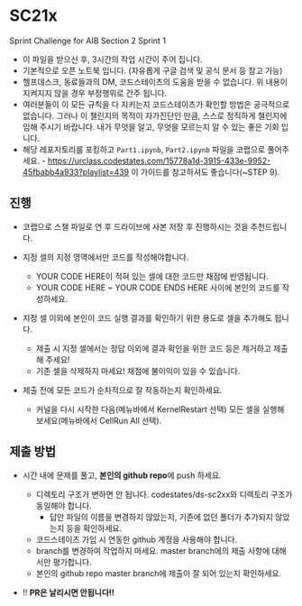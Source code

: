 # SC21x
Sprint Challenge for AIB Section 2 Sprint 1

- 이 파일을 받으신 후, 3시간의 작업 시간이 주어 집니다.
- 기본적으로 오픈 노트북 입니다. (자유롭게 구글 검색 및 공식 문서 등 참고 가능)
- 헬프데스크, 동료들과의 DM, 코드스테이츠의 도움을 받을 수 없습니다. 위 내용이 지켜지지 않을 경우 부정행위로 간주 됩니다.
- 여러분들이 이 모든 규칙을 다 지키는지 코드스테이츠가 확인할 방법은 궁극적으로 없습니다. 그러나 이 챌린지의 목적이 자가진단인 만큼, 스스로 정직하게 챌린지에 임해 주시기 바랍니다. 내가 무엇을 알고, 무엇을 모르는지 알 수 있는 좋은 기회 입니다.
- 해당 레포지토리를 포킹하고 `Part1.ipynb`, `Part2.ipynb` 파일을 코랩으로 풀어주세요.
  - https://urclass.codestates.com/15778a1d-3915-433e-9952-45fbabb4a933?playlist=439 이 가이드를 참고하셔도 좋습니다(~STEP 9).


## 진행
- 코랩으로 스챌 파일로 연 후 드라이브에 사본 저장 후 진행하시는 것을 추천드립니다.

- 지정 셀의 지정 영역에서만 코드를 작성해야합니다.
  - YOUR CODE HERE이 적혀 있는 셀에 대한 코드만 채점에 반영됩니다.
  - YOUR CODE HERE ~ YOUR CODE ENDS HERE 사이에 본인의 코드를 작성하세요.
  
- 지정 셀 이외에 본인이 코드 실행 결과를 확인하기 위한 용도로 셀을 추가해도 됩니다.
  - 제출 시 지정 셀에서는 정답 이외에 결과 확인을 위한 코드 등은 제거하고 제출해 주세요!
  - 기존 셀을 삭제하지 마세요! 채점에 불이익이 있을 수 있습니다.
  
- 제출 전에 모든 코드가 순차적으로 잘 작동하는지 확인하세요.
  - 커널을 다시 시작한 다음(메뉴바에서 KernelRestart 선택) 모든 셀을 실행해 보세요(메뉴바에서 CellRun All 선택).


## 제출 방법
- 시간 내에 문제를 풀고, **본인의 github repo**에 push 하세요.
  - 디렉토리 구조가 변하면 안 됩니다. codestates/ds-sc2xx와 디렉토리 구조가 동일해야 합니다. 
    - 답안 파일의 이름을 변경하지 않았는지, 기존에 없던 폴더가 추가되지 않았는지 등을 확인하세요.
  - 코드스테이츠 가입 시 연동한 github 계정을 사용해야 합니다.
  - branch를 변경하여 작업하지 마세요. master branch에의 제출 사항에 대해서만 평가합니다.
  - 본인의 github repo master branch에 제출이 잘 되어 있는지 확인하세요.
  
- ‼️ **PR은 날리시면 안됩니다!!**
